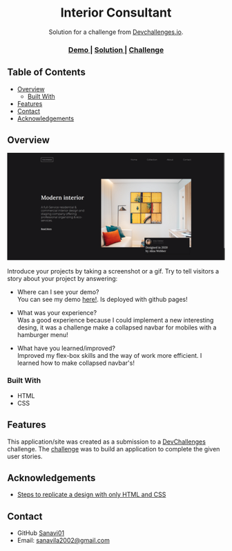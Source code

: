 <!-- Please update value in the {}  -->

<h1 align="center">Interior Consultant</h1>

<div align="center">
   Solution for a challenge from  <a href="http://devchallenges.io" target="_blank">Devchallenges.io</a>.
</div>

<div align="center">
  <h3>
    <a href="https://sanavi01.github.io/Interior-consultant-web/">
      Demo
    </a>
    <span> | </span>
    <a href="https://github.com/Sanavi01/Interior-consultant-web">
      Solution
    </a>
    <span> | </span>
    <a href="https://devchallenges.io/challenges/Jymh2b2FyebRTUljkNcb">
      Challenge
    </a>
  </h3>
</div>

<!-- TABLE OF CONTENTS -->

## Table of Contents

- [Overview](#overview)
  - [Built With](#built-with)
- [Features](#features)
- [Contact](#contact)
- [Acknowledgements](#acknowledgements)

<!-- OVERVIEW -->

## Overview

![screenshot](https://github.com/Sanavi01/Interior-consultant-web/blob/main/images/Screenshot_2023-01-09_09-52-17.png?raw=true)

Introduce your projects by taking a screenshot or a gif. Try to tell visitors a story about your project by answering:

- Where can I see your demo?</br>
You can see my demo <a href="https://sanavi01.github.io/Interior-consultant-web/"> here!</a>. Is deployed with github pages!</br>

- What was your experience?</br>
Was a good experience because I could implement a new interesting desing, it was a challenge make a collapsed navbar for mobiles with a hamburger menu!</br>

- What have you learned/improved?</br>
Improved my flex-box skills and the way of work more efficient. I learned how to make collapsed navbar's!


### Built With

<!-- This section should list any major frameworks that you built your project using. Here are a few examples.-->
- HTML
- CSS

## Features

<!-- List the features of your application or follow the template. Don't share the figma file here :) -->

This application/site was created as a submission to a [DevChallenges](https://devchallenges.io/challenges) challenge. The [challenge](https://devchallenges.io/challenges/Jymh2b2FyebRTUljkNcb) was to build an application to complete the given user stories.

## Acknowledgements

<!-- This section should list any articles or add-ons/plugins that helps you to complete the project. This is optional but it will help you in the future. For exmpale -->

- [Steps to replicate a design with only HTML and CSS](https://devchallenges-blogs.web.app/how-to-replicate-design/)


## Contact

- GitHub [Sanavi01](https://github.com/Sanavi01)
- Email: sanavila2002@gmail.com


